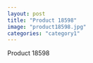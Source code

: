 ```yaml
---
layout: post
title: "Product 18598"
image: "product18598.jpg"
categories: "category1"
---
```

Product 18598
